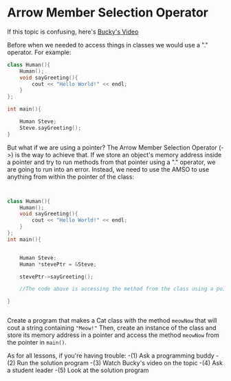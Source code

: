 # Arrow Member Selection Operator

If this topic is confusing, here's [Bucky's Video](https://www.youtube.com/watch?v=2RP4f9beidc&list=PLAE85DE8440AA6B83&index=42)


Before when we needed to access things in classes we would use a "." operator. For example:


```cpp
class Human(){
    Human();
    void sayGreeting(){
        cout << "Hello World!" << endl;
    }
};

int main(){

    Human Steve;
    Steve.sayGreeting();
}
```

But what if we are using a pointer? The Arrow Member Selection Operator (->) is the way to achieve that.
If we store an object's memory address inside a pointer and try to run methods from that pointer using a "." operator, we are going to run into an error. Instead, we need to use the AMSO to use anything from within the pointer of the class:

```cpp


class Human(){
    Human();
    void sayGreeting(){
        cout << "Hello World!" << endl;
    }
};
int main(){


    Human Steve;
    Human *stevePtr = &Steve;

    stevePtr->sayGreeting();

    //The code above is accessing the method from the class using a pointer.

}



```

Create a program that makes a Cat class with the method `meowNow` that will cout a string containing `"Meow!"`
Then, create an instance of the class and store its memory address in a pointer and access the method `meowNow` from the pointer in `main()`.

As for all lessons, if you're having trouble:
-(1) Ask a programming buddy
-(2) Run the solution program
-(3) Watch Bucky's video on the topic
-(4) Ask a student leader
-(5) Look at the solution program